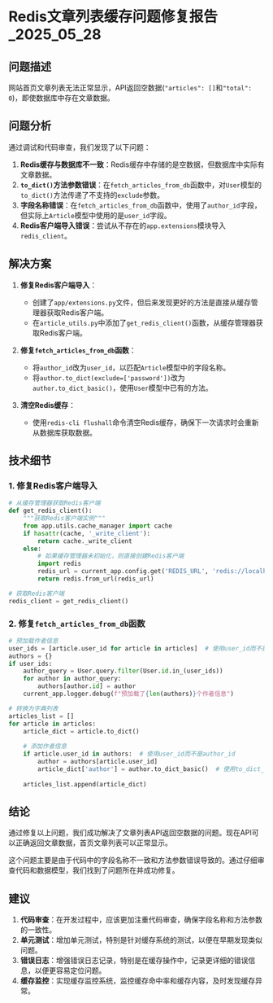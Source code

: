 # Redis文章列表缓存问题修复报告_2025_05_28

## 问题描述

网站首页文章列表无法正常显示，API返回空数据(`"articles": []`和`"total": 0`)，即使数据库中存在文章数据。

## 问题分析

通过调试和代码审查，我们发现了以下问题：

1. **Redis缓存与数据库不一致**：Redis缓存中存储的是空数据，但数据库中实际有文章数据。
2. **`to_dict()`方法参数错误**：在`fetch_articles_from_db`函数中，对`User`模型的`to_dict()`方法传递了不支持的`exclude`参数。
3. **字段名称错误**：在`fetch_articles_from_db`函数中，使用了`author_id`字段，但实际上`Article`模型中使用的是`user_id`字段。
4. **Redis客户端导入错误**：尝试从不存在的`app.extensions`模块导入`redis_client`。

## 解决方案

1. **修复Redis客户端导入**：
   - 创建了`app/extensions.py`文件，但后来发现更好的方法是直接从缓存管理器获取Redis客户端。
   - 在`article_utils.py`中添加了`get_redis_client()`函数，从缓存管理器获取Redis客户端。

2. **修复`fetch_articles_from_db`函数**：
   - 将`author_id`改为`user_id`，以匹配`Article`模型中的字段名称。
   - 将`author.to_dict(exclude=['password'])`改为`author.to_dict_basic()`，使用`User`模型中已有的方法。

3. **清空Redis缓存**：
   - 使用`redis-cli flushall`命令清空Redis缓存，确保下一次请求时会重新从数据库获取数据。

## 技术细节

### 1. 修复Redis客户端导入

```python
# 从缓存管理器获取Redis客户端
def get_redis_client():
    """获取Redis客户端实例"""
    from app.utils.cache_manager import cache
    if hasattr(cache, '_write_client'):
        return cache._write_client
    else:
        # 如果缓存管理器未初始化，则直接创建Redis客户端
        import redis
        redis_url = current_app.config.get('REDIS_URL', 'redis://localhost:6379/0')
        return redis.from_url(redis_url)

# 获取Redis客户端
redis_client = get_redis_client()
```

### 2. 修复`fetch_articles_from_db`函数

```python
# 预加载作者信息
user_ids = [article.user_id for article in articles]  # 使用user_id而不是author_id
authors = {}
if user_ids:
    author_query = User.query.filter(User.id.in_(user_ids))
    for author in author_query:
        authors[author.id] = author
    current_app.logger.debug(f"预加载了{len(authors)}个作者信息")

# 转换为字典列表
articles_list = []
for article in articles:
    article_dict = article.to_dict()
    
    # 添加作者信息
    if article.user_id in authors:  # 使用user_id而不是author_id
        author = authors[article.user_id]
        article_dict['author'] = author.to_dict_basic()  # 使用to_dict_basic而不是to_dict(exclude=['password'])
        
    articles_list.append(article_dict)
```

## 结论

通过修复以上问题，我们成功解决了文章列表API返回空数据的问题。现在API可以正确返回文章数据，首页文章列表可以正常显示。

这个问题主要是由于代码中的字段名称不一致和方法参数错误导致的。通过仔细审查代码和数据模型，我们找到了问题所在并成功修复。

## 建议

1. **代码审查**：在开发过程中，应该更加注重代码审查，确保字段名称和方法参数的一致性。
2. **单元测试**：增加单元测试，特别是针对缓存系统的测试，以便在早期发现类似问题。
3. **错误日志**：增强错误日志记录，特别是在缓存操作中，记录更详细的错误信息，以便更容易定位问题。
4. **缓存监控**：实现缓存监控系统，监控缓存命中率和缓存内容，及时发现缓存异常。 